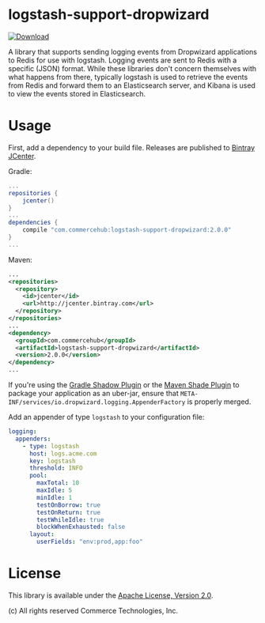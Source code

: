 # logstash-support-dropwizard

[ ![Download](https://api.bintray.com/packages/commercehub-oss/main/logstash-support-dropwizard/images/download.svg) ](https://bintray.com/commercehub-oss/main/logstash-support-dropwizard/_latestVersion)

A library that supports sending logging events from Dropwizard applications to Redis for use with logstash. Logging
events are sent to Redis with a specific (JSON) format. While these libraries don't concern themselves with what happens
from there, typically logstash is used to retrieve the events from Redis and forward them to an Elasticsearch server,
and Kibana is used to view the events stored in Elasticsearch.

# Usage

First, add a dependency to your build file.  Releases are published to
[Bintray JCenter](https://bintray.com/bintray/jcenter).

Gradle:

```groovy
...
repositories {
    jcenter()
}
...
dependencies {
    compile "com.commercehub:logstash-support-dropwizard:2.0.0"
}
...
```

Maven:

```xml
...
<repositories>
  <repository>
    <id>jcenter</id>
    <url>http://jcenter.bintray.com</url>
  </repository>
</repositories>
...
<dependency>
  <groupId>com.commercehub</groupId>
  <artifactId>logstash-support-dropwizard</artifactId>
  <version>2.0.0</version>
</dependency>
...
```

If you're using the [Gradle Shadow Plugin](https://github.com/johnrengelman/shadow) or the
[Maven Shade Plugin](http://maven.apache.org/plugins/maven-shade-plugin/) to package your application as an uber-jar,
ensure that `META-INF/services/io.dropwizard.logging.AppenderFactory` is properly merged.

Add an appender of type `logstash` to your configuration file:

```yaml
logging:
  appenders:
    - type: logstash
      host: logs.acme.com
      key: logstash
      threshold: INFO
      pool:
        maxTotal: 10
        maxIdle: 5
        minIdle: 1
        testOnBorrow: true
        testOnReturn: true
        testWhileIdle: true
        blockWhenExhausted: false
      layout:
        userFields: "env:prod,app:foo"
```

# License
This library is available under the [Apache License, Version 2.0](http://www.apache.org/licenses/LICENSE-2.0).

(c) All rights reserved Commerce Technologies, Inc.

